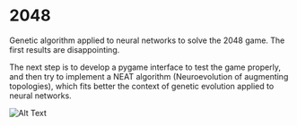 # 2048

Genetic algorithm applied to neural networks to solve the 2048 game. The first results are disappointing.

The next step is to develop a pygame interface to test the game properly, and then try to implement a NEAT algorithm (Neuroevolution of augmenting topologies), which fits better the context of genetic evolution applied to neural networks.

![Alt Text](https://github.com/{zslydr}/{2048}/master/resources/2048_AI.gif)
